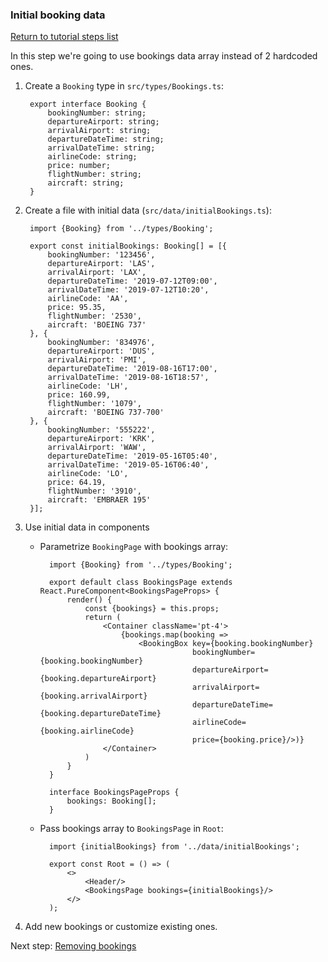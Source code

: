 ### Initial booking data

[Return to tutorial steps list](../README.md)


In this step we're going to use bookings data array instead of 2 hardcoded ones.


1. Create a `Booking` type in `src/types/Bookings.ts`:

        export interface Booking {
            bookingNumber: string;
            departureAirport: string;
            arrivalAirport: string;
            departureDateTime: string;
            arrivalDateTime: string;
            airlineCode: string;
            price: number;
            flightNumber: string;
            aircraft: string;
        }
1. Create a file with initial data (`src/data/initialBookings.ts`):

        import {Booking} from '../types/Booking';
        
        export const initialBookings: Booking[] = [{
            bookingNumber: '123456',
            departureAirport: 'LAS',
            arrivalAirport: 'LAX',
            departureDateTime: '2019-07-12T09:00',
            arrivalDateTime: '2019-07-12T10:20',
            airlineCode: 'AA',
            price: 95.35,
            flightNumber: '2530',
            aircraft: 'BOEING 737'
        }, {
            bookingNumber: '834976',
            departureAirport: 'DUS',
            arrivalAirport: 'PMI',
            departureDateTime: '2019-08-16T17:00',
            arrivalDateTime: '2019-08-16T18:57',
            airlineCode: 'LH',
            price: 160.99,
            flightNumber: '1079',
            aircraft: 'BOEING 737-700'
        }, {
            bookingNumber: '555222',
            departureAirport: 'KRK',
            arrivalAirport: 'WAW',
            departureDateTime: '2019-05-16T05:40',
            arrivalDateTime: '2019-05-16T06:40',
            airlineCode: 'LO',
            price: 64.19,
            flightNumber: '3910',
            aircraft: 'EMBRAER 195'
        }];
1. Use initial data in components
    * Parametrize `BookingPage` with bookings array:

            import {Booking} from '../types/Booking';
            
            export default class BookingsPage extends React.PureComponent<BookingsPageProps> {
                render() {
                    const {bookings} = this.props;
                    return (
                        <Container className='pt-4'>
                            {bookings.map(booking =>
                                <BookingBox key={booking.bookingNumber}
                                            bookingNumber={booking.bookingNumber}
                                            departureAirport={booking.departureAirport}
                                            arrivalAirport={booking.arrivalAirport}
                                            departureDateTime={booking.departureDateTime}
                                            airlineCode={booking.airlineCode}
                                            price={booking.price}/>)}
                        </Container>
                    )
                }
            }
            
            interface BookingsPageProps {
                bookings: Booking[];
            }
    * Pass bookings array to `BookingsPage` in `Root`:

            import {initialBookings} from '../data/initialBookings';
            
            export const Root = () => (
                <>
                    <Header/>
                    <BookingsPage bookings={initialBookings}/>
                </>
            );
1. Add new bookings or customize existing ones.

Next step: [Removing bookings](4_REMOVING_BOOKINGS.md)